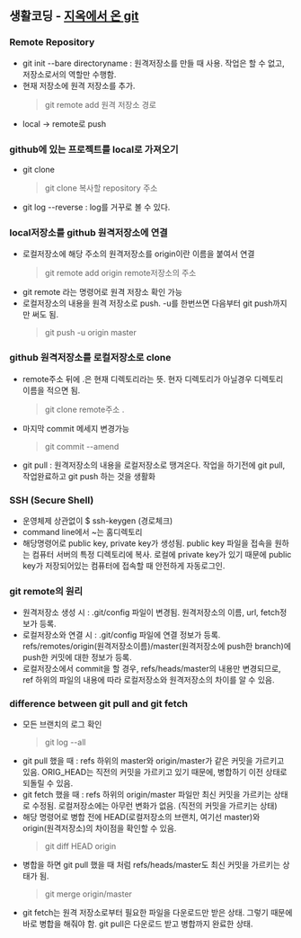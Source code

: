 ## 생활코딩 - [지옥에서 온 git](https://opentutorials.org/course/2708)


### Remote Repository

* git init --bare directoryname : 원격저장소를 만들 때 사용. 작업은 할 수 없고, 저장소로서의 역할만 수행함.
* 현재 저장소에 원격 저장소를 추가.
	> git remote add 원격 저장소 경로
* local -> remote로 push
	


### github에 있는 프로젝트를 local로 가져오기

* git clone
	> git clone 복사할 repository 주소
* git log --reverse : log를 거꾸로 볼 수 있다.


### local저장소를 github 원격저장소에 연결

* 로컬저장소에 해당 주소의 원격저장소를 origin이란 이름을 붙여서 연결
	> git remote add origin remote저장소의 주소
* git remote 라는 명령어로 원격 저장소 확인 가능
* 로컬저장소의 내용을 원격 저장소로 push. -u를 한번쓰면 다음부터 git push까지만 써도 됨.
	> git push -u origin master 


### github 원격저장소를 로컬저장소로 clone

* remote주소 뒤에 .은 현재 디렉토리라는 뜻. 현자 디렉토리가 아닐경우 디렉토리 이름을 적으면 됨.
	> git clone remote주소 .
* 마지막 commit 메세지 변경가능
	> git commit --amend 
* git pull : 원격저장소의 내용을 로컬저장소로 땡겨온다. 작업을 하기전에 git pull, 작업완료하고 git push 하는 것을 생활화
	


### SSH (Secure Shell)

* 운영체제 상관없이 $ ssh-keygen (경로체크)
* command line에서 \~는 홈디렉토리
* 해당명령어로 public key, private key가 생성됨. public key 파일을 접속을 원하는 컴퓨터 서버의 특정 디렉토리에 복사. 로컬에 private key가 있기 때문에 public key가 저장되어있는 컴퓨터에 접속할 때 안전하게 자동로그인.


### git remote의 원리

* 원격저장소 생성 시 : .git/config 파일이 변경됨. 원격저장소의 이름, url, fetch정보가 등록.
* 로컬저장소와 연결 시 : .git/config 파일에 연결 정보가 등록. refs/remotes/origin(원격저장소이름)/master(원격저장소에 push한 branch)에 push한 커밋에 대한 정보가 등록. 
* 로컬저장소에서 commit을 할 경우, refs/heads/master의 내용만 변경되므로, ref 하위의 파일의 내용에 따라 로컬저장소와 원격저장소의 차이를 알 수 있음. 


### difference between git pull and git fetch

* 모든 브랜치의 로그 확인
	> git log --all
* git pull 했을 때 : refs 하위의 master와 origin/master가 같은 커밋을 가르키고 있음. ORIG_HEAD는 직전의 커밋을 가르키고 있기 때문에, 병합하기 이전 상태로 되돌릴 수 있음.
* git fetch 했을 때 : refs 하위의 origin/master 파일만 최신 커밋을 가르키는 상태로 수정됨. 로컬저장소에는 아무런 변화가 없음. (직전의 커밋을 가르키는 상태)
* 해당 명령어로 병합 전에 HEAD(로컬저장소의 브랜치, 여기선 master)와 origin(원격저장소)의 차이점을 확인할 수 있음.
	> git diff HEAD origin
* 병합을 하면 git pull 했을 때 처럼 refs/heads/master도 최신 커밋을 가르키는 상태가 됨.
	> git merge origin/master
* git fetch는 원격 저장소로부터 필요한 파일을 다운로드만 받은 상태. 그렇기 때문에 바로 병합을 해줘야 함. git pull은 다운로드 받고 병합까지 완료한 상태. 
